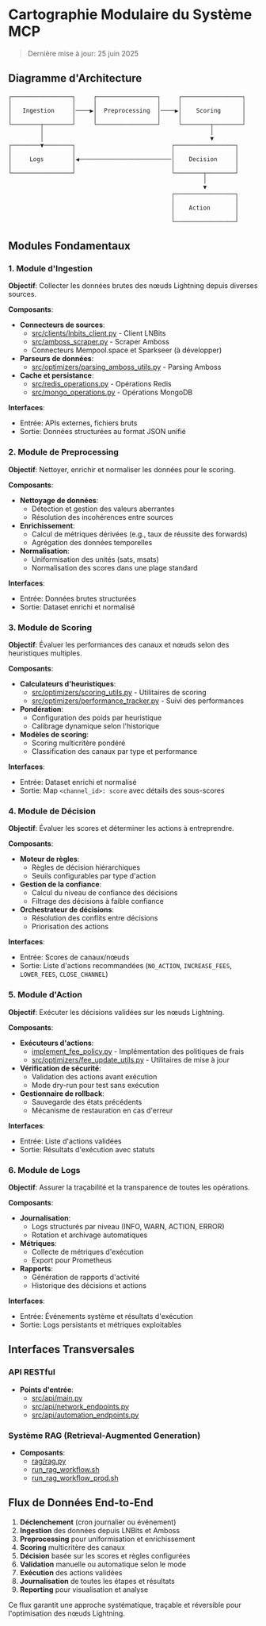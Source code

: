 # Cartographie Modulaire du Système MCP

> Dernière mise à jour: 25 juin 2025

## Diagramme d'Architecture

```
┌─────────────────┐     ┌─────────────────┐     ┌─────────────────┐
│                 │     │                 │     │                 │
│   Ingestion     │────▶│  Preprocessing  │────▶│    Scoring      │
│                 │     │                 │     │                 │
└────────┬────────┘     └─────────────────┘     └────────┬────────┘
         │                                               │
         │                                               ▼
┌────────▼────────┐                           ┌─────────────────┐
│                 │                           │                 │
│     Logs        │◀──────────────────────────│    Decision     │
│                 │                           │                 │
└─────────────────┘                           └────────┬────────┘
                                                       │
                                                       ▼
                                              ┌─────────────────┐
                                              │                 │
                                              │    Action       │
                                              │                 │
                                              └─────────────────┘
```

## Modules Fondamentaux

### 1. Module d'Ingestion

**Objectif**: Collecter les données brutes des nœuds Lightning depuis diverses sources.

**Composants**:
- **Connecteurs de sources**:
  - [src/clients/lnbits_client.py](mdc:src/clients/lnbits_client.py) - Client LNBits
  - [src/amboss_scraper.py](mdc:src/amboss_scraper.py) - Scraper Amboss
  - Connecteurs Mempool.space et Sparkseer (à développer)
- **Parseurs de données**:
  - [src/optimizers/parsing_amboss_utils.py](mdc:src/optimizers/parsing_amboss_utils.py) - Parsing Amboss
- **Cache et persistance**:
  - [src/redis_operations.py](mdc:src/redis_operations.py) - Opérations Redis
  - [src/mongo_operations.py](mdc:src/mongo_operations.py) - Opérations MongoDB

**Interfaces**:
- Entrée: APIs externes, fichiers bruts
- Sortie: Données structurées au format JSON unifié

### 2. Module de Preprocessing

**Objectif**: Nettoyer, enrichir et normaliser les données pour le scoring.

**Composants**:
- **Nettoyage de données**:
  - Détection et gestion des valeurs aberrantes
  - Résolution des incohérences entre sources
- **Enrichissement**:
  - Calcul de métriques dérivées (e.g., taux de réussite des forwards)
  - Agrégation des données temporelles
- **Normalisation**:
  - Uniformisation des unités (sats, msats)
  - Normalisation des scores dans une plage standard

**Interfaces**:
- Entrée: Données brutes structurées
- Sortie: Dataset enrichi et normalisé

### 3. Module de Scoring

**Objectif**: Évaluer les performances des canaux et nœuds selon des heuristiques multiples.

**Composants**:
- **Calculateurs d'heuristiques**:
  - [src/optimizers/scoring_utils.py](mdc:src/optimizers/scoring_utils.py) - Utilitaires de scoring
  - [src/optimizers/performance_tracker.py](mdc:src/optimizers/performance_tracker.py) - Suivi des performances
- **Pondération**:
  - Configuration des poids par heuristique
  - Calibrage dynamique selon l'historique
- **Modèles de scoring**:
  - Scoring multicritère pondéré
  - Classification des canaux par type et performance

**Interfaces**:
- Entrée: Dataset enrichi et normalisé
- Sortie: Map `<channel_id>: score` avec détails des sous-scores

### 4. Module de Décision

**Objectif**: Évaluer les scores et déterminer les actions à entreprendre.

**Composants**:
- **Moteur de règles**:
  - Règles de décision hiérarchiques
  - Seuils configurables par type d'action
- **Gestion de la confiance**:
  - Calcul du niveau de confiance des décisions
  - Filtrage des décisions à faible confiance
- **Orchestrateur de décisions**:
  - Résolution des conflits entre décisions
  - Priorisation des actions

**Interfaces**:
- Entrée: Scores de canaux/nœuds
- Sortie: Liste d'actions recommandées (`NO_ACTION`, `INCREASE_FEES`, `LOWER_FEES`, `CLOSE_CHANNEL`)

### 5. Module d'Action

**Objectif**: Exécuter les décisions validées sur les nœuds Lightning.

**Composants**:
- **Exécuteurs d'actions**:
  - [implement_fee_policy.py](mdc:implement_fee_policy.py) - Implémentation des politiques de frais
  - [src/optimizers/fee_update_utils.py](mdc:src/optimizers/fee_update_utils.py) - Utilitaires de mise à jour
- **Vérification de sécurité**:
  - Validation des actions avant exécution
  - Mode dry-run pour test sans exécution
- **Gestionnaire de rollback**:
  - Sauvegarde des états précédents
  - Mécanisme de restauration en cas d'erreur

**Interfaces**:
- Entrée: Liste d'actions validées
- Sortie: Résultats d'exécution avec statuts

### 6. Module de Logs

**Objectif**: Assurer la traçabilité et la transparence de toutes les opérations.

**Composants**:
- **Journalisation**:
  - Logs structurés par niveau (INFO, WARN, ACTION, ERROR)
  - Rotation et archivage automatiques
- **Métriques**:
  - Collecte de métriques d'exécution
  - Export pour Prometheus
- **Rapports**:
  - Génération de rapports d'activité
  - Historique des décisions et actions

**Interfaces**:
- Entrée: Événements système et résultats d'exécution
- Sortie: Logs persistants et métriques exploitables

## Interfaces Transversales

### API RESTful

- **Points d'entrée**:
  - [src/api/main.py](mdc:src/api/main.py)
  - [src/api/network_endpoints.py](mdc:src/api/network_endpoints.py)
  - [src/api/automation_endpoints.py](mdc:src/api/automation_endpoints.py)

### Système RAG (Retrieval-Augmented Generation)

- **Composants**:
  - [rag/rag.py](mdc:src/rag.py)
  - [run_rag_workflow.sh](mdc:run_rag_workflow.sh)
  - [run_rag_workflow_prod.sh](mdc:run_rag_workflow_prod.sh)

## Flux de Données End-to-End

1. **Déclenchement** (cron journalier ou événement)
2. **Ingestion** des données depuis LNBits et Amboss
3. **Preprocessing** pour uniformisation et enrichissement
4. **Scoring** multicritère des canaux
5. **Décision** basée sur les scores et règles configurées
6. **Validation** manuelle ou automatique selon le mode
7. **Exécution** des actions validées
8. **Journalisation** de toutes les étapes et résultats
9. **Reporting** pour visualisation et analyse

Ce flux garantit une approche systématique, traçable et réversible pour l'optimisation des nœuds Lightning. 
